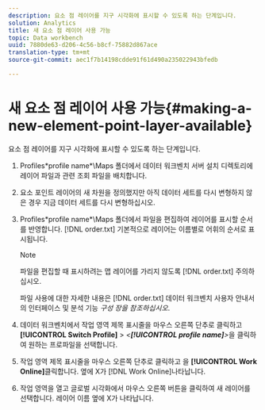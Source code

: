 ```yaml
---
description: 요소 점 레이어를 지구 시각화에 표시할 수 있도록 하는 단계입니다.
solution: Analytics
title: 새 요소 점 레이어 사용 가능
topic: Data workbench
uuid: 7880de63-d206-4c56-b8cf-75882d867ace
translation-type: tm+mt
source-git-commit: aec1f7b14198cdde91f61d490a235022943bfedb

---
```



# 새 요소 점 레이어 사용 가능{#making-a-new-element-point-layer-available}

요소 점 레이어를 지구 시각화에 표시할 수 있도록 하는 단계입니다.

1. Profiles\*profile name*\Maps 폴더에서 데이터 워크벤치 서버 설치 디렉토리에 레이어 파일과 관련 조회 파일을 배치합니다.
1. 요소 포인트 레이어의 새 차원을 정의했지만 아직 데이터 세트를 다시 변형하지 않은 경우 지금 데이터 세트를 다시 변형하십시오.
1. Profiles\*profile name*\Maps 폴더에서 파일을 편집하여 레이어를 표시할 순서를 반영합니다. [!DNL order.txt] 기본적으로 레이어는 이름별로 어휘의 순서로 표시됩니다.

   >[!NOTE]
   >
   >파일을 편집할 때 표시하려는 맵 레이어를 가리지 않도록 [!DNL order.txt] 주의하십시오.

   파일 사용에 대한 자세한 내용은 [!DNL order.txt] 데이터 워크벤치 사용자 안내서의 인터페이스 및 분석 기능 *구성 장을 참조하십시오*.

1. 데이터 워크벤치에서 작업 영역 제목 표시줄을 마우스 오른쪽 단추로 클릭하고 **[!UICONTROL Switch Profile]** > *&lt;**[!UICONTROL profile name]**>*&#x200B;을 클릭하여 원하는 프로파일을 선택합니다.
1. 작업 영역 제목 표시줄을 마우스 오른쪽 단추로 클릭하고 을 **[!UICONTROL Work Online]**&#x200B;클릭합니다. 옆에 X가 [!DNL Work Online]나타납니다.
1. 작업 영역을 열고 글로벌 시각화에서 마우스 오른쪽 버튼을 클릭하여 새 레이어를 선택합니다. 레이어 이름 옆에 X가 나타납니다.
